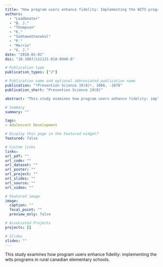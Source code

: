 ```yaml
---
title: "How program users enhance fidelity: Implementing the WITS programs in rural Canadian elementary schools"
authors:
  - "Leadbeater"
  - "B. J."
  - "Thompson"
  - "K."
  - "Sukhawathanakul"
  - "P."
  - "Merrin"
  - "G. J."
date: "2018-01-01"
doi: "10.1007/s11121-018-0948-8"

# Publication type
publication_types: ["2"]

# Publication name and optional abbreviated publication name
publication: "*Prevention Science 19(8)*, 1066, -1078"
publication_short: "Prevention Science 19(8)"

abstract: "This study examines how program users enhance fidelity: implementing the wits programs in rural canadian elementary schools."

# Summary
summary: ""

tags:
- Adolescent Development

# Display this page in the Featured widget?
featured: false

# Custom links
links:
url_pdf: ""
url_code: ""
url_dataset: ""
url_poster: ""
url_project: ""
url_slides: ""
url_source: ""
url_video: ""

# Featured image
image:
  caption: ""
  focal_point: ""
  preview_only: false

# Associated Projects
projects: []

# Slides
slides: ""
---
```


This study examines how program users enhance fidelity: implementing the wits programs in rural canadian elementary schools.
